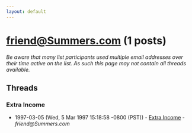 ```yaml
---
layout: default
---
```


# friend@Summers.com (1 posts)

_Be aware that many list participants used multiple email addresses over their time active on the list. As such this page may not contain all threads available._

## Threads

### Extra Income
+ 1997-03-05 (Wed, 5 Mar 1997 15:18:58 -0800 (PST)) - [Extra Income](/archive/1997/03/273f3126c4eb9a826d708e16f7e2f9fc85f02befe15f4fd0f60bf046eba95401) - _friend@Summers.com_


